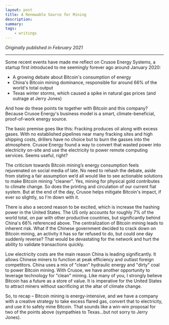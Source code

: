 ```yaml
---
layout: post
title: A Renewable Source for Mining
description:
summary:
tags:
    - writings
---
```


*Originally published in February 2021*

-----

Some recent events have made me reflect on Crusoe Energy Systems, a startup first introduced to me seemingly forever ago around January 2020:

- A growing debate about Bitcoin's consumption of energy
- China's Bitcoin mining dominance, responsible for around 66% of the world's total output
- Texas winter storms, which caused a spike in natural gas prices (and outrage at Jerry Jones)

And how do these points tie together with Bitcoin and this company? Because Crusoe Energy's business model is a smart, climate-beneficial, proof-of-work energy source.

The basic premise goes like this: Fracking produces oil along with excess gases. With no established pipelines near many fracking sites and high shipping costs, drillers have no choice but to burn the gasses into the atmosphere. Crusoe Energy found a way to convert that wasted power into electricity on-site and use the electricity to power remote computing services. Seems useful, right?

The criticism towards Bitcoin mining’s energy consumption feels rejuvenated on social media of late. No need to rehash the debate, aside from stating a fair assumption we’d all would like to see actionable solutions to make Bitcoin mining "cleaner". Yes, mining for physical gold contributes to climate change. So does the printing and circulation of our current fiat system. But at the end of the day, Crusoe helps mitigate Bitcoin's impact, if ever so slightly, so I'm down with it.

There is also a second reason to be excited, which is increase the hashing power in the United States. The US only accounts for roughly 7% of the world total, on par with other productive countries, but significantly behind China's 66% referenced above. The centralization of Bitcoin mining leads to inherent risk. What if the Chinese government decided to crack down on Bitcoin mining, an activity it has so far refused to do, but could one day suddenly reverse? That would be devastating for the network and hurt the ability to validate transactions quickly.

Low electricity costs are the main reason China is leading significantly. It allows Chinese miners to function at peak efficiency and outlast foreign competitors. China uses a mix of "clean" hydraulic energy and "dirty" coal to power Bitcoin mining. With Crusoe, we have another opportunity to leverage technology for "clean" mining. Like many of you, I strongly believe Bitcoin has a future as a store of value. It is imperative for the United States to attract miners without sacrificing at the altar of climate change.

So, to recap – Bitcoin mining is energy-intensive, and we have a company with a creative strategy to take excess flared gas, convert that to electricity, and use it to safely mine Bitcoin. That sounds like a win-win proposal for two of the points above (sympathies to Texas...but not sorry to Jerry Jones).

